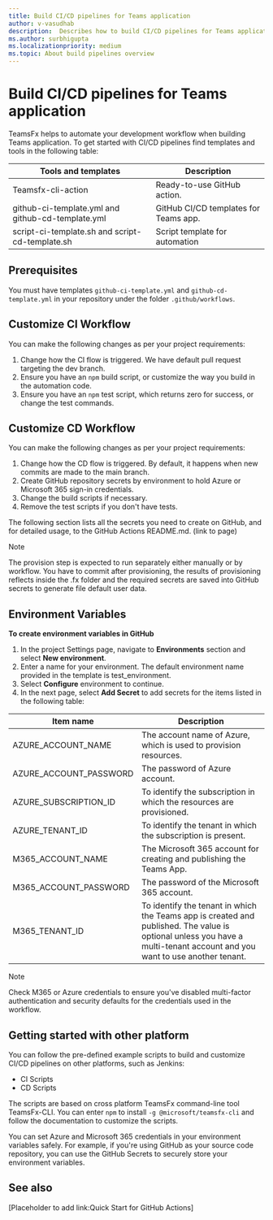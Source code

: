 ```yaml
---
title: Build CI/CD pipelines for Teams application
author: v-vasudhab
description:  Describes how to build CI/CD pipelines for Teams application.
ms.author: surbhigupta
ms.localizationpriority: medium
ms.topic: About build pipelines overview
---
```


# Build CI/CD pipelines for Teams application

TeamsFx helps to automate your development workflow when building Teams application. To get started with CI/CD pipelines find templates and tools in the following table:

|Tools and templates|Description|
|-----------------|----------------|
|Teamsfx-cli-action|Ready-to-use GitHub action.|
|github-ci-template.yml and github-cd-template.yml|GitHub CI/CD templates for Teams app.|
|script-ci-template.sh and script-cd-template.sh|Script template for automation|

## Prerequisites

You must have templates `github-ci-template.yml` and `github-cd-template.yml` in your repository under the folder `.github/workflows`.

## Customize CI Workflow

You can make the following changes as per your project requirements:

1. Change how the CI flow is triggered. We have default pull request targeting the dev branch.
1. Ensure you have an `npm` build script, or customize the way you build in the automation code.
1. Ensure you have an `npm` test script, which returns zero for success, or change the test commands.

## Customize CD Workflow

You can make the following changes as per your project requirements:

1. Change how the CD flow is triggered. By default, it happens when new commits are made to the main branch.
1. Create GitHub repository secrets by environment to hold Azure or Microsoft 365 sign-in credentials. 
1. Change the build scripts if necessary.
1. Remove the test scripts if you don't have tests.

The following section lists all the secrets you need to create on GitHub, and for detailed usage, to the GitHub Actions README.md. (link to page)

> [!NOTE]
> The provision step is expected to run separately either manually or by workflow. You have to commit after provisioning, the results of provisioning reflects inside the .fx folder and the required secrets are saved into GitHub secrets to generate file default user data.

## Environment Variables

**To create environment variables in GitHub**

1. In the project Settings page, navigate to **Environments** section and select **New environment**.
1. Enter a name for your environment. The default environment name provided in the template is test_environment.
1. Select **Configure** environment to continue.
1. In the next page, select **Add Secret** to add secrets for the items listed in the following table:

|Item name|Description|
|----------|--------------|
|AZURE_ACCOUNT_NAME|The account name of Azure, which is used to provision resources.|
|AZURE_ACCOUNT_PASSWORD|The password of Azure account.|
|AZURE_SUBSCRIPTION_ID|To identify the subscription in which the resources are provisioned.|
|AZURE_TENANT_ID|To identify the tenant in which the subscription is present.|
|M365_ACCOUNT_NAME|The Microsoft 365 account for creating and publishing the Teams App.|
|M365_ACCOUNT_PASSWORD|The password of the Microsoft 365 account.|
|M365_TENANT_ID|To identify the tenant in which the Teams app is created and published. The value is optional unless you have a multi-tenant account and you want to use another tenant.|

> [!NOTE]
> Check M365 or Azure credentials to ensure you've disabled multi-factor authentication and security defaults for the credentials used in the workflow.

## Getting started with other platform

You can follow the pre-defined example scripts to build and customize CI/CD pipelines on other platforms, such as Jenkins:

* CI Scripts
* CD Scripts

The scripts are based on cross platform TeamsFx command-line tool TeamsFx-CLI. You can enter `npm` to install `-g @microsoft/teamsfx-cli` and follow the documentation to customize the scripts.

You can set Azure and Microsoft 365 credentials in your environment variables safely. For example, if you're using GitHub as your source code repository, you can use the GitHub Secrets to securely store your environment variables.

## See also

[Placeholder to add link:Quick Start for GitHub Actions]
